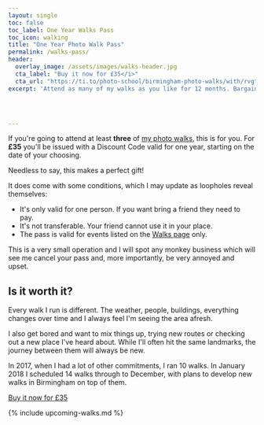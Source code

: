 ```yaml
---
layout: single
toc: false
toc_label: One Year Walks Pass
toc_icon: walking
title: "One Year Photo Walk Pass"
permalink: /walks-pass/
header:
  overlay_image: /assets/images/walks-header.jpg
  cta_label: "Buy it now for £35</i>"
  cta_url: "https://ti.to/photo-school/birmingham-photo-walks/with/rvgtakykxj4"
excerpt: 'Attend as many of my walks as you like for 12 months. Bargain!'




---
```


If you're going to attend at least **three** of [my photo walks](/walks), this is for you. For **£35** you'll be issued with a Discount Code valid for one year, starting on the date of your choosing.

Needless to say, this makes a perfect gift!

It does come with some conditions, which I may update as loopholes reveal themselves:

* It's only valid for one person. If you want bring a friend they need to pay.
* It's not transferable. Your friend cannot use it in your place.
* The pass is valid for events listed on the [Walks page](/walks) only.

This is a very small operation and I will spot any monkey business which will see me cancel your pass and, more importantly, be very annoyed and upset.

## Is it worth it?

Every walk I run is different. The weather, people, buildings, everything changes over time and I always feel I'm seeing the area afresh.

I also get bored and want to mix things up, trying new routes or checking out a new place I've heard about. While I'll often hit the same landmarks, the journey between them will always be new.

In 2017, when I had a lot of other commitments, I ran 10 walks. In January 2018 I scheduled 14 walks through to December, with plans to develop new walks in Birmingham on top of them.


<a href="https://ti.to/photo-school/birmingham-photo-walks/with/rvgtakykxj4" class="btn btn--primary">Buy it now for £35</a>

{% include upcoming-walks.md %}



